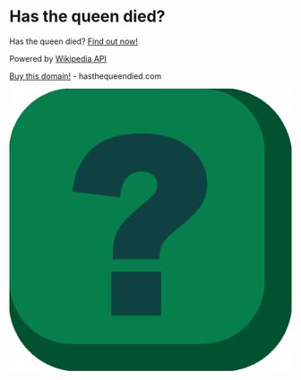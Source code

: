 # Has the queen died?

Has the queen died? [Find out now!](https://hasthequeendied.com)

Powered by [Wikipedia API](https://www.mediawiki.org/wiki/API:Main_page)

[Buy this domain!](https://auctions.godaddy.com/trpItemListing.aspx?src=dpp&miid=419543942&itc=dpp_absol1) - hasthequeendied.com

![Icon - question mark](./favicon.png)